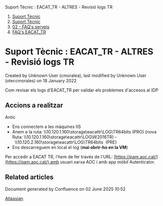 Suport Tècnic : EACAT\_TR - ALTRES - Revisió logs TR  

1.  [Suport Tècnic](index.html)
2.  [Suport Tècnic](13893782.html)
3.  [02 - FAQ's serveis](26313393.html)
4.  [FAQ's EACAT\_TR](28705557.html)

Suport Tècnic : EACAT\_TR - ALTRES - Revisió logs TR
====================================================

Created by Unknown User (cmoralea), last modified by Unknown User (oteccmorales) on 18 January 2022

Com revisar els logs d'EACAT\_TR per validar els problemes d'accesos al IDP

Accions a realitzar
-------------------

Antic

*   Ens connectem a les màquines IIS
*   Anem a la ruta: \\\\10.120.1.160\\storage\\eacattr\\LOG\\TR64bits (PRO) (nova Ruta: \\\\10.120.1.160\\storage\\eacattr\\LOG\\W2016TR) -  \\\\10.120.2.160\\storage\\eacattr\\LOG\\TR64bits  (PRE)
*   Ens descarreguem en local el log (**mai obrir-ho en la VM**)

Per accedir a EACAT TR, l'hem de fer través de l'URL: [https://pam.aoc.cat/](https://pam.aoc.cat/) amb usuari xarxa AOC i amb app mòbil Autenticator.

  

  

Related articles
----------------

  

  

Document generated by Confluence on 02 June 2025 10:52

[Atlassian](http://www.atlassian.com/)